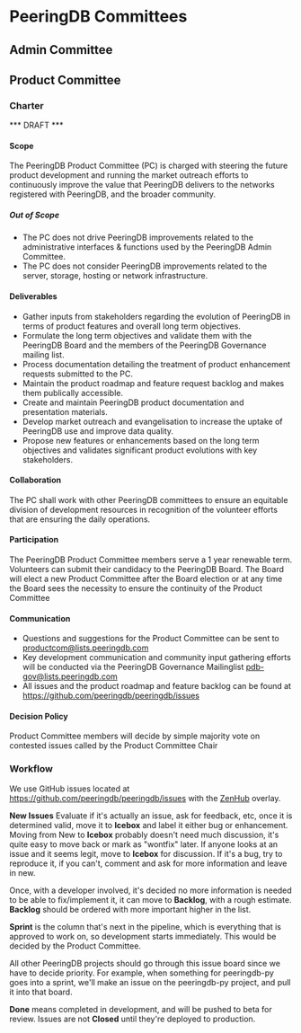 
# PeeringDB Committees


## Admin Committee


## Product Committee

### Charter

*** DRAFT ***

#### Scope

The PeeringDB Product Committee (PC) is charged with steering the future product development and running the market outreach efforts to continuously improve the value that PeeringDB delivers to the networks registered with PeeringDB, and the broader community.

##### Out of Scope

- The PC does not drive PeeringDB improvements related to the administrative interfaces & functions used by the PeeringDB Admin Committee.
- The PC does not consider PeeringDB improvements related to the server, storage, hosting or network infrastructure.


#### Deliverables

- Gather inputs from stakeholders regarding the evolution of PeeringDB in terms of product features and overall long term objectives.
- Formulate the long term objectives and validate them with the PeeringDB Board and the members of the PeeringDB Governance mailing list.
- Process documentation detailing the treatment of product enhancement requests submitted to the PC.
- Maintain the product roadmap and feature request backlog and makes them publically accessible. 
- Create and maintain PeeringDB product documentation and presentation materials.
- Develop market outreach and evangelisation to increase the uptake of PeeringDB use and improve data quality.
- Propose new features or enhancements based on the long term objectives and validates significant product evolutions with key stakeholders.


#### Collaboration

The PC shall work with other PeeringDB committees to ensure an equitable division of development resources in recognition of the volunteer efforts that are ensuring the daily operations.


#### Participation

The PeeringDB Product Committee members serve a 1 year renewable term. Volunteers can submit their candidacy to the PeeringDB Board. The Board will elect a new Product Committee after the Board election or at any time the Board sees the necessity to ensure the continuity of the Product Committee


#### Communication

- Questions and suggestions for the Product Committee can be sent to <productcom@lists.peeringdb.com>
- Key development communication and community input gathering efforts will be conducted via the PeeringDB Governance Mailinglist [pdb-gov@lists.peeringdb.com](http://lists.peeringdb.com/cgi-bin/mailman/listinfo/pdb-gov)
- All issues and the product roadmap and feature backlog can be found at <https://github.com/peeringdb/peeringdb/issues>


#### Decision Policy

Product Committee members will decide by simple majority vote on contested issues called by the Product Committee Chair


### Workflow

We use GitHub issues located at <https://github.com/peeringdb/peeringdb/issues> with the [ZenHub](https://www.zenhub.com/) overlay.

**New Issues** Evaluate if it's actually an issue, ask for feedback, etc, once it is determined valid, move it to **Icebox** and label it either bug or enhancement. Moving from New to **Icebox** probably doesn't need much discussion, it's quite easy to move back or mark as "wontfix" later. If anyone looks at an issue and it seems legit, move to **Icebox** for discussion. If it's a bug, try to reproduce it, if you can't, comment and ask for more information and leave in new.

Once, with a developer involved, it's decided no more information is needed to be able to fix/implement it, it can move to **Backlog**, with a rough estimate. **Backlog** should be ordered with more important higher in the list.

**Sprint** is the column that's next in the pipeline, which is everything that is approved to work on, so development starts immediately. This would be decided by the Product Committee.

All other PeeringDB projects should go through this issue board since we have to decide priority. For example, when something for peeringdb-py goes into a sprint, we'll make an issue on the peeringdb-py project, and pull it into that board.

**Done** means completed in development, and will be pushed to beta for review. Issues are not **Closed** until they're deployed to production.

